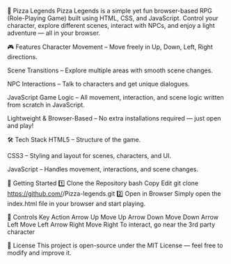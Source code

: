 
🍕 Pizza Legends
Pizza Legends is a simple yet fun browser-based RPG (Role-Playing Game) built using HTML, CSS, and JavaScript.
Control your character, explore different scenes, interact with NPCs, and enjoy a light adventure — all in your browser.

🎮 Features
Character Movement – Move freely in Up, Down, Left, Right directions.

Scene Transitions – Explore multiple areas with smooth scene changes.

NPC Interactions – Talk to characters and get unique dialogues.

JavaScript Game Logic – All movement, interaction, and scene logic written from scratch in JavaScript.

Lightweight & Browser-Based – No extra installations required — just open and play!

🛠️ Tech Stack
HTML5 – Structure of the game.

CSS3 – Styling and layout for scenes, characters, and UI.

JavaScript – Handles movement, interactions, and scene changes.

🚀 Getting Started
1️⃣ Clone the Repository
bash
Copy
Edit
git clone https://github.com/<son-21>/Pizza-legends.git
2️⃣ Open in Browser
Simply open the index.html file in your browser and start playing.

🎯 Controls
Key	Action
Arrow Up	Move Up
Arrow Down	Move Down
Arrow Left	Move Left
Arrow Right	Move Right
To interact, go near the 3rd party character

📜 License
This project is open-source under the MIT License — feel free to modify and improve it.

